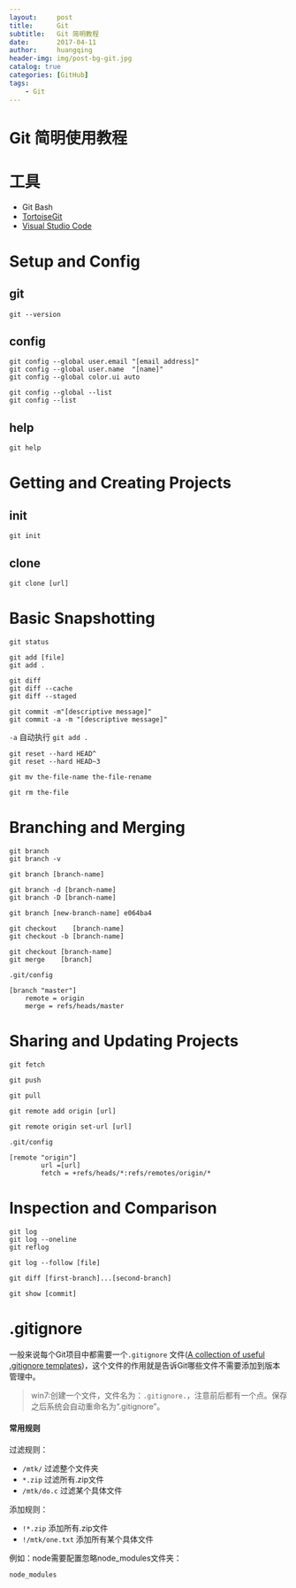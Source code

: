 ```yaml
---
layout:     post
title:      Git
subtitle:   Git 简明教程
date:       2017-04-11
author:     huangqing
header-img: img/post-bg-git.jpg
catalog: true
categories: [GitHub]
tags:
    - Git
---
```




# Git 简明使用教程

# **工具**

+ Git Bash
+ [TortoiseGit](https://tortoisegit.org/)
+ [Visual Studio Code](https://code.visualstudio.com/)

# Setup and Config

## git

```Shell
git --version
```

## config

```Shell
git config --global user.email "[email address]"
git config --global user.name  "[name]"
git config --global color.ui auto
```

```Shell
git config --global --list
git config --list
```

## help 

```Shell
git help
```

# Getting and Creating Projects

## init

```Shell
git init
```

## clone

```Shell
git clone [url]
```

# Basic Snapshotting

```Shell
git status
```

```Shell
git add [file]
git add .
```

```Shell
git diff
git diff --cache
git diff --staged
```

```Shell
git commit -m"[descriptive message]"
git commit -a -m "[descriptive message]"
```
`-a` 自动执行 `git add .`

```Shell
git reset --hard HEAD^
git reset --hard HEAD~3
```

```
git mv the-file-name the-file-rename
```

```
git rm the-file
```


# Branching and Merging

```
git branch
git branch -v
```

```
git branch [branch-name]
```

```
git branch -d [branch-name]
git branch -D [branch-name]
```

```
git branch [new-branch-name] e064ba4
```

```
git checkout    [branch-name]
git checkout -b [branch-name]
```

```
git checkout [branch-name]
git merge    [branch]
```

`.git/config`

```
[branch "master"]
	remote = origin
	merge = refs/heads/master
```

# Sharing and Updating Projects

```
git fetch
```

```
git push
```

```
git pull
```

```
git remote add origin [url]
```

```
git remote origin set-url [url]
```

`.git/config`
```Shell
[remote "origin"]
        url =[url]
        fetch = +refs/heads/*:refs/remotes/origin/*
```

# Inspection and Comparison

```
git log
git log --oneline
git reflog
```

```
git log --follow [file]
```

```
git diff [first-branch]...[second-branch]
```

```
git show [commit]
```

# .gitignore

一般来说每个Git项目中都需要一个`.gitignore` 文件([A collection of useful .gitignore templates](https://github.com/github/gitignore))，这个文件的作用就是告诉Git哪些文件不需要添加到版本管理中。

>win7:创建一个文件，文件名为：`.gitignore.`，注意前后都有一个点。保存之后系统会自动重命名为“.gitignore”。

#### 常用规则

过滤规则：

+ `/mtk/` 过滤整个文件夹
+ `*.zip` 过滤所有.zip文件
+ `/mtk/do.c` 过滤某个具体文件

添加规则：

+ `!*.zip` 添加所有.zip文件
+ `!/mtk/one.txt` 添加所有某个具体文件

例如：node需要配置忽略node_modules文件夹：

```
node_modules
```